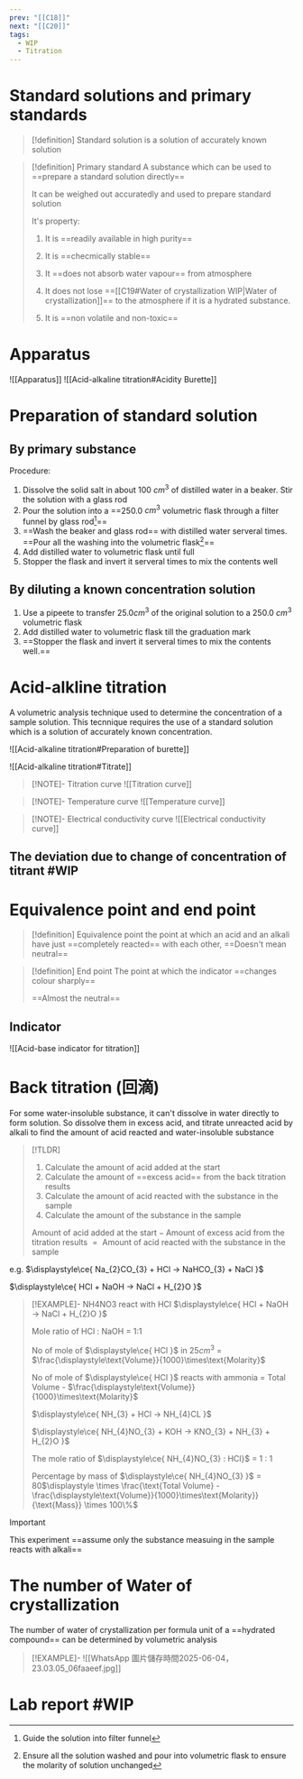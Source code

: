 ```yaml
---
prev: "[[C18]]"
next: "[[C20]]"
tags:
  - WIP
  - Titration
---
```

# Standard solutions and primary standards 

> [!definition] Standard solution
>  is a solution of accurately known solution

> [!definition] Primary standard
> A substance which can be used to ==prepare a standard solution directly==
> 
> It can be weighed out accuratedly and used to prepare standard solution
> 
> It's property:
> 
> 1. It is ==readily available in high purity==
>  
> 2. It is ==checmically stable==
>   
> 3. It ==does not absorb water vapour== from atmosphere
>   
> 4. It does not lose ==[[C19#Water of crystallization WIP|Water of crystallization]]== to the atmosphere if it is a hydrated substance.
>
> 5. It is ==non volatile and non-toxic==


# Apparatus 
![[Apparatus]]
![[Acid-alkaline titration#Acidity Burette]]


# Preparation of standard solution
## By primary substance
Procedure:
1. Dissolve the solid salt in about 100 $\displaystyle cm^{3}$ of distilled water in a beaker. Stir the solution with a glass rod
2. Pour the solution into a ==250.0 $\displaystyle cm^{3}$ volumetric flask through a filter funnel by glass rod[^2]== 
3. ==Wash the beaker and glass rod== with distilled water serveral times. ==Pour all the washing into the volumetric flask[^3]==
4. Add distilled water to volumetric flask until full
5. Stopper the flask and invert it serveral times to mix the contents well

## By diluting a known concentration solution 
1. Use a pipeete to transfer 25.0$\displaystyle cm^{3}$ of the original solution to a 250.0 $\displaystyle cm^{3}$ volumetric flask
2. Add distilled water to volumetric flask till the graduation mark
3. ==Stopper the flask and invert it serveral times to mix the contents well.==

# Acid-alkline titration 
A volumetric analysis technique used to determine the concentration of a sample solution. 
This tecnnique requires the use of a standard solution which is a solution of accurately known concentration.






![[Acid-alkaline titration#Preparation of burette]]

![[Acid-alkaline titration#Titrate]]


> [!NOTE]- Titration curve
![[Titration curve]]

> [!NOTE]- Temperature curve
> ![[Temperature curve]]

> [!NOTE]- Electrical conductivity curve
> ![[Electrical conductivity curve]]
## The deviation due to change of concentration of titrant #WIP 




# Equivalence point and end point 
> [!definition] Equivalence point
> the point at which an acid and an alkali have just ==completely reacted== with each other, ==Doesn't mean neutral==

> [!definition] End point
> The point at which the indicator ==changes colour sharply==
> 
> ==Almost the neutral==

## Indicator
![[Acid-base indicator for titration]]

# Back titration (回滴) 
For some water-insoluble substance, it can't dissolve in water directly to form solution. So dissolve them in excess acid, and titrate unreacted acid by alkali to find the amount of acid reacted and water-insoluble substance

> [!TLDR]
> 1. Calculate the amount of acid added at the start
> 2. Calculate the amount of ==excess acid== from the back titration results
> 3. Calculate the amount of acid reacted with the substance in the sample 
> 4. Calculate the amount of the substance in the sample
> 
> $\displaystyle\text{Amount of acid added at the start} -\text{Amount of excess acid from the titration results}$
> $\displaystyle =\text{ Amount of acid reacted with the substance in the sample}$





e.g. $\displaystyle\ce{ Na_{2}CO_{3} + HCl -> NaHCO_{3} + NaCl }$ 

$\displaystyle\ce{ HCl + NaOH -> NaCl + H_{2}O }$

> [!EXAMPLE]-  NH4NO3 react with HCl
> $\displaystyle\ce{ HCl + NaOH -> NaCl + H_{2}O }$
> 
> Mole ratio of HCl : NaOH = 1:1
> 
> No of mole of $\displaystyle\ce{ HCl }$ in $\displaystyle 25cm^{3}$ = $\frac{\displaystyle\text{Volume}}{1000}\times\text{Molarity}$
> 
> No of mole of $\displaystyle\ce{ HCl }$ reacts with ammonia =  Total Volume - $\frac{\displaystyle\text{Volume}}{1000}\times\text{Molarity}$
> 
> $\displaystyle\ce{ NH_{3} + HCl -> NH_{4}CL }$
> 
> $\displaystyle\ce{ NH_{4}NO_{3} + KOH -> KNO_{3} + NH_{3} + H_{2}O }$
> 
> The mole ratio of $\displaystyle\ce{ NH_{4}NO_{3} : HCl}$  = 1 : 1
> 
> Percentage by mass of $\displaystyle\ce{ NH_{4}NO_{3} }$ = 80$\displaystyle \times \frac{\text{Total Volume} - \frac{\displaystyle\text{Volume}}{1000}\times\text{Molarity}}{\text{Mass}} \times 100\%$

> [!IMPORTANT]
> This experiment ==assume only the substance measuing in the sample reacts with alkali==







# The number of Water of crystallization 


The number of water of crystallization per formula unit of a ==hydrated compound== can be determined by volumetric analysis 
> [!EXAMPLE]-
> ![[WhatsApp 圖片儲存時間2025-06-04，23.03.05_06faaeef.jpg]]


# Lab report #WIP

[^1]: The range of colour change of pH indicator would affect the error, for methyl orange and phenolphthalein , their range do not cover the 7. By the experiment result, when the colour of them changed, the solution ==ALMOST== neutralized.
[^2]: Guide the solution into filter funnel

[^3]: Ensure all the solution washed and pour into volumetric flask to ensure the molarity of solution unchanged
